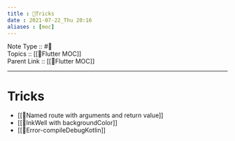 ```yaml
---
title : 🍃Tricks
date : 2021-07-22_Thu 20:16
aliases : [moc]
---
```

Note Type :: #📘<br>
Topics :: [[🍃Flutter MOC]]<br>
Parent Link :: [[🍃Flutter MOC]]<br>

---
# Tricks
- [[🍃Named route with arguments and return value]]
- [[🍃InkWell with backgroundColor]]
- [[🍃Error-compileDebugKotlin]]